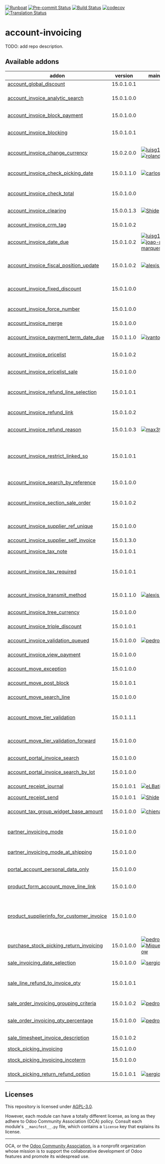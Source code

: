 
[![Runboat](https://img.shields.io/badge/runboat-Try%20me-875A7B.png)](https://runboat.odoo-community.org/builds?repo=OCA/account-invoicing&target_branch=15.0)
[![Pre-commit Status](https://github.com/OCA/account-invoicing/actions/workflows/pre-commit.yml/badge.svg?branch=15.0)](https://github.com/OCA/account-invoicing/actions/workflows/pre-commit.yml?query=branch%3A15.0)
[![Build Status](https://github.com/OCA/account-invoicing/actions/workflows/test.yml/badge.svg?branch=15.0)](https://github.com/OCA/account-invoicing/actions/workflows/test.yml?query=branch%3A15.0)
[![codecov](https://codecov.io/gh/OCA/account-invoicing/branch/15.0/graph/badge.svg)](https://codecov.io/gh/OCA/account-invoicing)
[![Translation Status](https://translation.odoo-community.org/widgets/account-invoicing-15-0/-/svg-badge.svg)](https://translation.odoo-community.org/engage/account-invoicing-15-0/?utm_source=widget)

<!-- /!\ do not modify above this line -->

# account-invoicing

TODO: add repo description.

<!-- /!\ do not modify below this line -->

<!-- prettier-ignore-start -->

[//]: # (addons)

Available addons
----------------
addon | version | maintainers | summary
--- | --- | --- | ---
[account_global_discount](account_global_discount/) | 15.0.1.0.1 |  | Account Global Discount
[account_invoice_analytic_search](account_invoice_analytic_search/) | 15.0.1.0.0 |  | Search invoices by analytic account or by project manager
[account_invoice_block_payment](account_invoice_block_payment/) | 15.0.1.0.0 |  | Module to block payment of invoices
[account_invoice_blocking](account_invoice_blocking/) | 15.0.1.0.1 |  | Set a blocking (No Follow-up) flag on invoices
[account_invoice_change_currency](account_invoice_change_currency/) | 15.0.2.0.0 | [![luisg123v](https://github.com/luisg123v.png?size=30px)](https://github.com/luisg123v) [![rolandojduartem](https://github.com/rolandojduartem.png?size=30px)](https://github.com/rolandojduartem) | Allows to change currency of Invoice by wizard
[account_invoice_check_picking_date](account_invoice_check_picking_date/) | 15.0.1.1.0 | [![carlosdauden](https://github.com/carlosdauden.png?size=30px)](https://github.com/carlosdauden) | Check if date of pickings match with accounting date
[account_invoice_check_total](account_invoice_check_total/) | 15.0.1.0.0 |  | Check if the verification total is equal to the bill's total
[account_invoice_clearing](account_invoice_clearing/) | 15.0.0.1.3 | [![Shide](https://github.com/Shide.png?size=30px)](https://github.com/Shide) | Account invoice clearing wizard
[account_invoice_crm_tag](account_invoice_crm_tag/) | 15.0.1.0.2 |  | Account Invoice CRM Tag
[account_invoice_date_due](account_invoice_date_due/) | 15.0.1.0.2 | [![luisg123v](https://github.com/luisg123v.png?size=30px)](https://github.com/luisg123v) [![joao-p-marques](https://github.com/joao-p-marques.png?size=30px)](https://github.com/joao-p-marques) | Update Invoice's Due Date
[account_invoice_fiscal_position_update](account_invoice_fiscal_position_update/) | 15.0.1.0.2 | [![alexis-via](https://github.com/alexis-via.png?size=30px)](https://github.com/alexis-via) | Changing the fiscal position of an invoice will auto-update invoice lines
[account_invoice_fixed_discount](account_invoice_fixed_discount/) | 15.0.1.0.0 |  | Allows to apply fixed amount discounts in invoices.
[account_invoice_force_number](account_invoice_force_number/) | 15.0.1.0.0 |  | Allows to force invoice numbering on specific invoices
[account_invoice_merge](account_invoice_merge/) | 15.0.1.0.0 |  | Merge invoices in draft
[account_invoice_payment_term_date_due](account_invoice_payment_term_date_due/) | 15.0.1.1.0 | [![ivantodorovich](https://github.com/ivantodorovich.png?size=30px)](https://github.com/ivantodorovich) | Display invoices date due when using payment terms
[account_invoice_pricelist](account_invoice_pricelist/) | 15.0.1.0.2 |  | Add partner pricelist on invoices
[account_invoice_pricelist_sale](account_invoice_pricelist_sale/) | 15.0.1.0.0 |  | Module to fill pricelist from sales order in invoice.
[account_invoice_refund_line_selection](account_invoice_refund_line_selection/) | 15.0.1.0.1 |  | This module allows the user to refund specific lines in a invoice
[account_invoice_refund_link](account_invoice_refund_link/) | 15.0.1.0.2 |  | Show links between refunds and their originator invoices.
[account_invoice_refund_reason](account_invoice_refund_reason/) | 15.0.1.0.3 | [![max3903](https://github.com/max3903.png?size=30px)](https://github.com/max3903) | Account Invoice Refund Reason.
[account_invoice_restrict_linked_so](account_invoice_restrict_linked_so/) | 15.0.1.0.1 |  | Restricts editing the Product, Quantity and Unit Price columns for invoice lines that originated in Sales Orders.
[account_invoice_search_by_reference](account_invoice_search_by_reference/) | 15.0.1.0.0 |  | Account invoice search by reference
[account_invoice_section_sale_order](account_invoice_section_sale_order/) | 15.0.1.0.2 |  | For invoices targetting multiple sale order addsections with sale order name.
[account_invoice_supplier_ref_unique](account_invoice_supplier_ref_unique/) | 15.0.1.0.0 |  | Checks that supplier invoices are not entered twice
[account_invoice_supplier_self_invoice](account_invoice_supplier_self_invoice/) | 15.0.1.3.0 |  | Purchase Self Invoice
[account_invoice_tax_note](account_invoice_tax_note/) | 15.0.1.0.1 |  | Print tax notes on customer invoices
[account_invoice_tax_required](account_invoice_tax_required/) | 15.0.1.0.1 |  | This module adds functional a check on invoice to force user to set tax on invoice line.
[account_invoice_transmit_method](account_invoice_transmit_method/) | 15.0.1.1.0 | [![alexis-via](https://github.com/alexis-via.png?size=30px)](https://github.com/alexis-via) | Configure invoice transmit method (email, post, portal, ...)
[account_invoice_tree_currency](account_invoice_tree_currency/) | 15.0.1.0.0 |  | Show currencies in the invoice tree view
[account_invoice_triple_discount](account_invoice_triple_discount/) | 15.0.1.0.1 |  | Manage triple discount on invoice lines
[account_invoice_validation_queued](account_invoice_validation_queued/) | 15.0.1.0.0 | [![pedrobaeza](https://github.com/pedrobaeza.png?size=30px)](https://github.com/pedrobaeza) | Enqueue account invoice validation
[account_invoice_view_payment](account_invoice_view_payment/) | 15.0.1.0.0 |  | Access to the payment from an invoice
[account_move_exception](account_move_exception/) | 15.0.1.0.0 |  | Custom exceptions on account move
[account_move_post_block](account_move_post_block/) | 15.0.1.0.1 |  | Account Move Post Block
[account_move_search_line](account_move_search_line/) | 15.0.1.0.0 |  | Account Move Search Line
[account_move_tier_validation](account_move_tier_validation/) | 15.0.1.1.1 |  | Extends the functionality of Account Moves to support a tier validation process.
[account_move_tier_validation_forward](account_move_tier_validation_forward/) | 15.0.1.0.0 |  | Account Move Tier Validation - Forward Option
[account_portal_invoice_search](account_portal_invoice_search/) | 15.0.1.0.0 |  | Account Portal Invoice Search
[account_portal_invoice_search_by_lot](account_portal_invoice_search_by_lot/) | 15.0.1.0.0 |  | Account Portal Invoice Search By Lot
[account_receipt_journal](account_receipt_journal/) | 15.0.1.0.1 | [![eLBati](https://github.com/eLBati.png?size=30px)](https://github.com/eLBati) | Define and use journals dedicated to receipts
[account_receipt_send](account_receipt_send/) | 15.0.1.0.1 | [![Shide](https://github.com/Shide.png?size=30px)](https://github.com/Shide) | Send receipts
[account_tax_group_widget_base_amount](account_tax_group_widget_base_amount/) | 15.0.1.0.0 | [![chienandalu](https://github.com/chienandalu.png?size=30px)](https://github.com/chienandalu) | Adds base to tax group widget as it's put in the report
[partner_invoicing_mode](partner_invoicing_mode/) | 15.0.1.0.0 |  | Base module for handling multiple partner invoicing mode
[partner_invoicing_mode_at_shipping](partner_invoicing_mode_at_shipping/) | 15.0.1.0.0 |  | Create invoices automatically when goods are shipped.
[portal_account_personal_data_only](portal_account_personal_data_only/) | 15.0.1.0.0 |  | Portal Accounting Personal Data Only
[product_form_account_move_line_link](product_form_account_move_line_link/) | 15.0.1.0.0 |  | Adds a button on product forms to access Journal Items
[product_supplierinfo_for_customer_invoice](product_supplierinfo_for_customer_invoice/) | 15.0.1.0.0 |  | Based on product_customer_code, this module loads in every account invoice the customer code defined in the product
[purchase_stock_picking_return_invoicing](purchase_stock_picking_return_invoicing/) | 15.0.1.0.0 | [![pedrobaeza](https://github.com/pedrobaeza.png?size=30px)](https://github.com/pedrobaeza) [![MiquelRForgeFlow](https://github.com/MiquelRForgeFlow.png?size=30px)](https://github.com/MiquelRForgeFlow) | Add an option to refund returned pickings
[sale_invoicing_date_selection](sale_invoicing_date_selection/) | 15.0.1.0.0 | [![sergio-teruel](https://github.com/sergio-teruel.png?size=30px)](https://github.com/sergio-teruel) | Set date invoice when you create invoices
[sale_line_refund_to_invoice_qty](sale_line_refund_to_invoice_qty/) | 15.0.1.0.1 |  | Allow deciding whether refunded quantity should be considered as quantity to reinvoice
[sale_order_invoicing_grouping_criteria](sale_order_invoicing_grouping_criteria/) | 15.0.1.0.2 | [![pedrobaeza](https://github.com/pedrobaeza.png?size=30px)](https://github.com/pedrobaeza) | Sales order invoicing grouping criteria
[sale_order_invoicing_qty_percentage](sale_order_invoicing_qty_percentage/) | 15.0.1.0.0 | [![pedrobaeza](https://github.com/pedrobaeza.png?size=30px)](https://github.com/pedrobaeza) | Sales order invoicing by percentage of the quantity
[sale_timesheet_invoice_description](sale_timesheet_invoice_description/) | 15.0.1.0.2 |  | Add timesheet details in invoice line
[stock_picking_invoicing](stock_picking_invoicing/) | 15.0.1.0.0 |  | Stock Picking Invoicing
[stock_picking_invoicing_incoterm](stock_picking_invoicing_incoterm/) | 15.0.1.0.0 |  | Stock Picking Invoicing Incoterm
[stock_picking_return_refund_option](stock_picking_return_refund_option/) | 15.0.1.0.1 | [![sergio-teruel](https://github.com/sergio-teruel.png?size=30px)](https://github.com/sergio-teruel) | Update the refund options in pickings

[//]: # (end addons)

<!-- prettier-ignore-end -->

## Licenses

This repository is licensed under [AGPL-3.0](LICENSE).

However, each module can have a totally different license, as long as they adhere to Odoo Community Association (OCA)
policy. Consult each module's `__manifest__.py` file, which contains a `license` key
that explains its license.

----
OCA, or the [Odoo Community Association](http://odoo-community.org/), is a nonprofit
organization whose mission is to support the collaborative development of Odoo features
and promote its widespread use.

